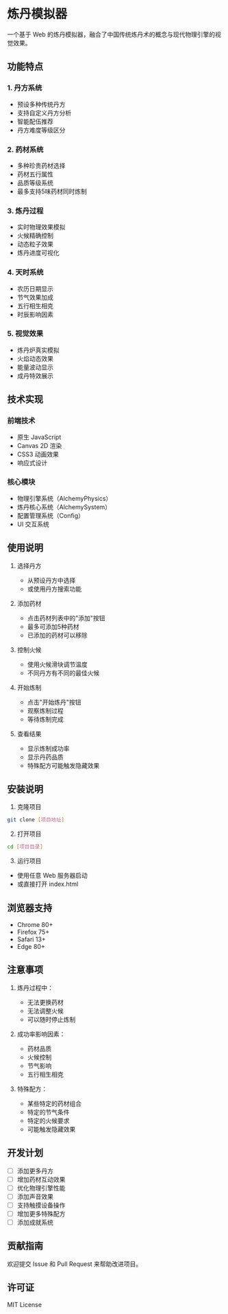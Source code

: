 # 炼丹模拟器

一个基于 Web 的炼丹模拟器，融合了中国传统炼丹术的概念与现代物理引擎的视觉效果。

## 功能特点

### 1. 丹方系统
- 预设多种传统丹方
- 支持自定义丹方分析
- 智能配伍推荐
- 丹方难度等级区分

### 2. 药材系统
- 多种珍贵药材选择
- 药材五行属性
- 品质等级系统
- 最多支持5味药材同时炼制

### 3. 炼丹过程
- 实时物理效果模拟
- 火候精确控制
- 动态粒子效果
- 炼丹进度可视化

### 4. 天时系统
- 农历日期显示
- 节气效果加成
- 五行相生相克
- 时辰影响因素

### 5. 视觉效果
- 炼丹炉真实模拟
- 火焰动态效果
- 能量波动显示
- 成丹特效展示

## 技术实现

### 前端技术
- 原生 JavaScript
- Canvas 2D 渲染
- CSS3 动画效果
- 响应式设计

### 核心模块
- 物理引擎系统（AlchemyPhysics）
- 炼丹核心系统（AlchemySystem）
- 配置管理系统（Config）
- UI 交互系统

## 使用说明

1. 选择丹方
   - 从预设丹方中选择
   - 或使用丹方搜索功能

2. 添加药材
   - 点击药材列表中的"添加"按钮
   - 最多可添加5种药材
   - 已添加的药材可以移除

3. 控制火候
   - 使用火候滑块调节温度
   - 不同丹方有不同的最佳火候

4. 开始炼制
   - 点击"开始炼丹"按钮
   - 观察炼制过程
   - 等待炼制完成

5. 查看结果
   - 显示炼制成功率
   - 显示丹药品质
   - 特殊配方可能触发隐藏效果

## 安装说明

1. 克隆项目
```bash
git clone [项目地址]
```

2. 打开项目
```bash
cd [项目目录]
```

3. 运行项目
- 使用任意 Web 服务器启动
- 或直接打开 index.html

## 浏览器支持

- Chrome 80+
- Firefox 75+
- Safari 13+
- Edge 80+

## 注意事项

1. 炼丹过程中：
   - 无法更换药材
   - 无法调整火候
   - 可以随时停止炼制

2. 成功率影响因素：
   - 药材品质
   - 火候控制
   - 节气影响
   - 五行相生相克

3. 特殊配方：
   - 某些特定的药材组合
   - 特定的节气条件
   - 特定的火候要求
   - 可能触发隐藏效果

## 开发计划

- [ ] 添加更多丹方
- [ ] 增加药材互动效果
- [ ] 优化物理引擎性能
- [ ] 添加声音效果
- [ ] 支持触摸设备操作
- [ ] 增加更多特殊配方
- [ ] 添加成就系统

## 贡献指南

欢迎提交 Issue 和 Pull Request 来帮助改进项目。

## 许可证

MIT License 